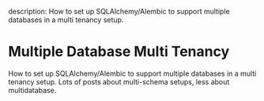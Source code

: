 description: How to set up SQLAlchemy/Alembic to support multiple databases in a multi tenancy setup.

# Multiple Database Multi Tenancy

How to set up SQLAlchemy/Alembic to support multiple databases in a multi tenancy setup. Lots of posts about multi-schema setups, less about multidatabase.

